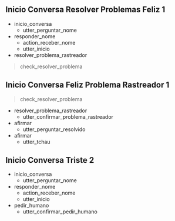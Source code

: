 ## Inicio Conversa Resolver Problemas Feliz 1
* inicio_conversa
    - utter_perguntar_nome
* responder_nome
    - action_receber_nome
    - utter_inicio
* resolver_problema_rastreador
> check_resolver_problema


## Inicio Conversa Feliz Problema Rastreador 1
> check_resolver_problema 
* resolver_problema_rastreador
    - utter_confirmar_problema_rastreador
* afirmar
    - utter_perguntar_resolvido
* afirmar
    - utter_tchau

## Inicio Conversa Triste 2
* inicio_conversa
    - utter_perguntar_nome
* responder_nome
    - action_receber_nome
    - utter_inicio 
* pedir_humano
    - utter_confirmar_pedir_humano






